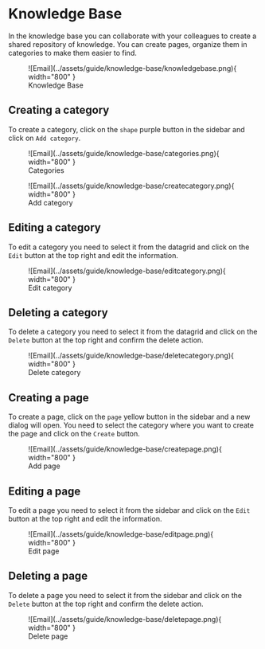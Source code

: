 # Knowledge Base

In the knowledge base you can collaborate with your colleagues to create a shared repository of knowledge.
You can create pages, organize them in categories to make them easier to find.

<figure markdown>
  ![Email](../assets/guide/knowledge-base/knowledgebase.png){ width="800" }
  <figcaption>Knowledge Base</figcaption>
</figure>

## Creating a category

To create a category, click on the `shape` purple button in the sidebar and click on `Add category`.

<figure markdown>
  ![Email](../assets/guide/knowledge-base/categories.png){ width="800" }
  <figcaption>Categories</figcaption>
</figure>


<figure markdown>
  ![Email](../assets/guide/knowledge-base/createcategory.png){ width="800" }
  <figcaption>Add category</figcaption>
</figure>

## Editing a category

To edit a category you need to select it from the datagrid and click on the `Edit` button at the top right and edit the information.

<figure markdown>
  ![Email](../assets/guide/knowledge-base/editcategory.png){ width="800" }
  <figcaption>Edit category</figcaption>
</figure>

## Deleting a category

To delete a category you need to select it from the datagrid and click on the `Delete` button at the top right and confirm the delete action.

<figure markdown>
  ![Email](../assets/guide/knowledge-base/deletecategory.png){ width="800" }
  <figcaption>Delete category</figcaption>
</figure>

## Creating a page

To create a page, click on the `page` yellow button in the sidebar and a new dialog will open.
You need to select the category where you want to create the page and click on the `Create` button.

<figure markdown>
  ![Email](../assets/guide/knowledge-base/createpage.png){ width="800" }
  <figcaption>Add page</figcaption>
</figure>

## Editing a page

To edit a page you need to select it from the sidebar and click on the `Edit` button at the top right and edit the information.

<figure markdown>
  ![Email](../assets/guide/knowledge-base/editpage.png){ width="800" }
  <figcaption>Edit page</figcaption>
</figure>

## Deleting a page

To delete a page you need to select it from the sidebar and click on the `Delete` button at the top right and confirm the delete action.

<figure markdown>
  ![Email](../assets/guide/knowledge-base/deletepage.png){ width="800" }
  <figcaption>Delete page</figcaption>
</figure>